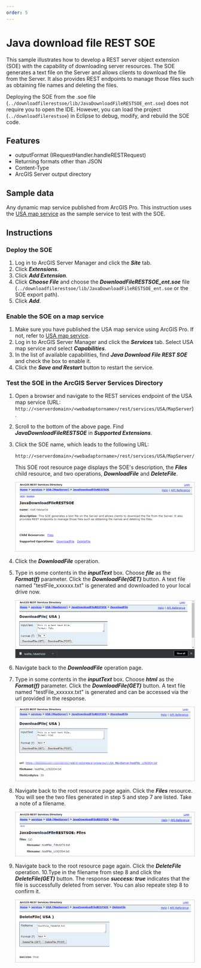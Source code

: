 ```yaml
---
order: 5
---
```


# Java download file REST SOE

This sample illustrates how to develop a REST server object extension (SOE) with the capability of downloading server resources. The SOE generates a text file on the Server and allows clients to download the file from the Server. It also provides REST endpoints to manage those files such as obtaining file names and deleting the files.

Deploying the SOE from the .soe file (`../downloadfilerestsoe/lib/JavaDownloadFileRESTSOE_ent.soe`) does not require you to open the IDE. However, you can load the project (`../downloadfilerestsoe`) in Eclipse to debug, modify, and rebuild the SOE code.

## Features

* outputFormat (IRequestHandler.handleRESTRequest)
* Returning formats other than JSON
* Content-Type
* ArcGIS Server output directory

## Sample data

Any dynamic map service published from ArcGIS Pro. This instruction uses the [USA map service](../../../ReadMe.md#1-usa-service) as the sample service to test with the SOE.


## Instructions

### Deploy the SOE

1. Log in to ArcGIS Server Manager and click the ***Site*** tab.
2. Click ***Extensions***.
3. Click ***Add Extension***.
4. Click ***Choose File*** and choose the ***DownloadFileRESTSOE_ent.soe*** file (`../downloadfilerestsoe/lib/JavaDownloadFileRESTSOE_ent.soe` or the SOE export path).
5. Click ***Add***.

### Enable the SOE on a map service

1. Make sure you have published the USA map service using ArcGIS Pro. If not, refer to [USA map service](../../../ReadMe.md#1-usa-service).
2. Log in to ArcGIS Server Manager and click the ***Services*** tab. Select USA map service and select ***Capabilities***.
3. In the list of available capabilities, find ***Java Download File REST SOE*** and check the box to enable it.
4. Click the ***Save and Restart*** button to restart the service.

### Test the SOE in the ArcGIS Server Services Directory

1. Open a browser and navigate to the REST services endpoint of the USA map service (URL: `http://<serverdomain>/<webadaptorname>/rest/services/USA/MapServer`).
2. Scroll to the bottom of the above page. Find ***JavaDownloadFileRESTSOE*** in ***Supported Extensions***.
3. Click the SOE name, which leads to the following URL:

   ```
   http://<serverdomain>/<webadaptorname>/rest/services/USA/MapServer/exts/JavaDownloadFileRESTSOE
   ```

   This SOE root resource page displays the SOE's description, the ***Files*** child resource, and two operations, ***DownloadFile*** and ***DeleteFile***.

   ![](../../../../images/javasp/JavaDownload1.png "Java Download File SOE Sample")
4. Click the ***DownloadFile*** operation.
5. Type in some contents in the ***inputText*** box. Choose ***file*** as the ***Format(f)*** parameter. Click the ***DownloadFile(GET)*** button. A text file named "testFile_xxxxxx.txt" is generated and downloaded to your local drive now.

   ![](../../../../images/javasp/JavaDownload2.png "Java Download File SOE Sample")
6. Navigate back to the ***DownloadFile*** operation page.
7. Type in some contents in the ***inputText*** box. Choose ***html*** as the ***Format(f)*** parameter. Click the ***DownloadFile(GET)*** button. A text file named "testFile_xxxxxx.txt" is generated and can be accessed via the url provided in the response.

   ![](../../../../images/javasp/JavaDownload3.png "Java Download File SOE Sample")
8. Navigate back to the root resource page again. Click the ***Files*** resource. You will see the two files generated in step 5 and step 7 are listed. Take a note of a filename.

   ![](../../../../images/javasp/JavaDownload4.png "Java Download File SOE Sample")

9. Navigate back to the root resource page again. Click the ***DeleteFile*** operation.
10.Type in the filename from step 8 and click the ***DeleteFile(GET)*** button. The response ***success: true*** indicates that the file is successfully deleted from server. You can also repeate step 8 to confirm it.

   ![](../../../../images/javasp/JavaDownload5.png "Java Download File SOE Sample")
